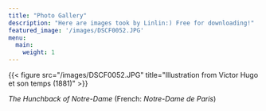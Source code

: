 ```yaml
---
title: "Photo Gallery"
description: "Here are images took by Linlin:) Free for downloading!"
featured_image: '/images/DSCF0052.JPG'
menu:
  main:
    weight: 1
---
```

{{< figure src="/images/DSCF0052.JPG" title="Illustration from Victor Hugo et son temps (1881)" >}}

_The Hunchback of Notre-Dame_ (French: _Notre-Dame de Paris_) 
